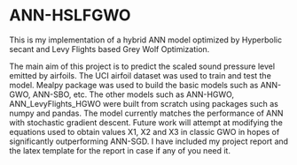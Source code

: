 # ANN-HSLFGWO
This is my implementation of a hybrid ANN model optimized by Hyperbolic secant and Levy Flights based Grey Wolf Optimization.

The main aim of this project is to predict the scaled sound pressure level emitted by airfoils. The UCI airfoil dataset was used to train and test the model. Mealpy package was used to build the basic models such as ANN-GWO, ANN-SBO, etc. The other models such as ANN-HGWO, ANN_LevyFlights_HGWO were built from scratch using packages such as numpy and pandas. The model currently matches the performance of ANN with stochastic gradient descent. Future work will attempt at modifying the equations used to obtain values X1, X2 and X3 in classic GWO in hopes of significantly outperforming ANN-SGD. I have included my project report and the latex template for the report in case if any of you need it. 
